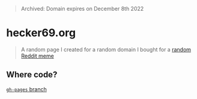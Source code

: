 > Archived: Domain expires on December 8th 2022

# hecker69.org
> A random page I created for a random domain I bought for a [random Reddit meme](https://www.reddit.com/r/linuxmemes/comments/raysb0/ping_go_brrrr)

## Where code?
[`gh-pages` branch](https://github.com/kiriDevs/hecker69.org/tree/gh-pages)
